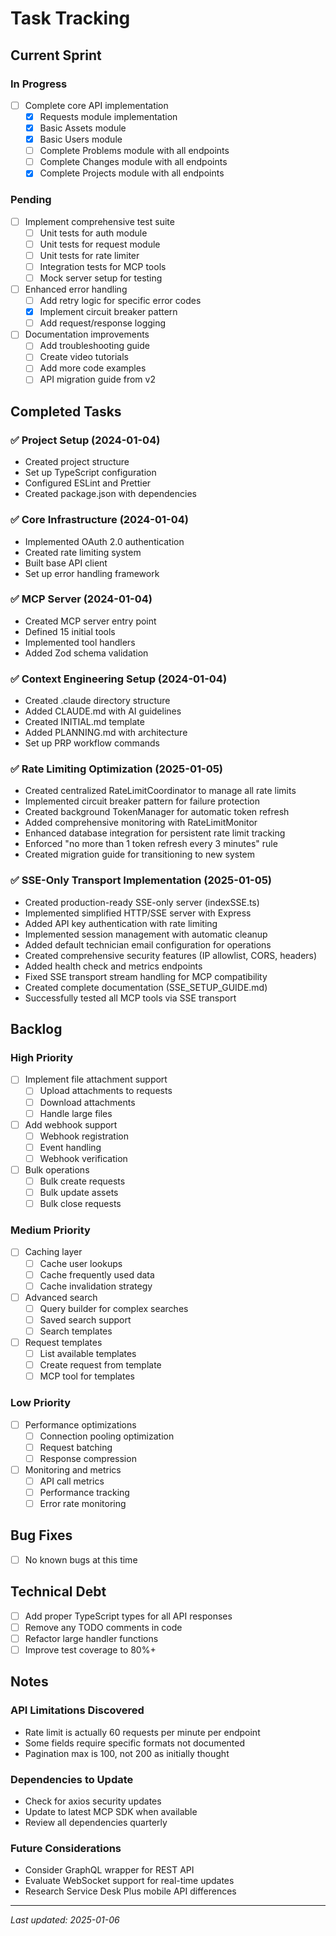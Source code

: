 # Task Tracking

## Current Sprint

### In Progress
- [ ] Complete core API implementation
  - [x] Requests module implementation
  - [x] Basic Assets module
  - [x] Basic Users module
  - [ ] Complete Problems module with all endpoints
  - [ ] Complete Changes module with all endpoints
  - [x] Complete Projects module with all endpoints

### Pending
- [ ] Implement comprehensive test suite
  - [ ] Unit tests for auth module
  - [ ] Unit tests for request module
  - [ ] Unit tests for rate limiter
  - [ ] Integration tests for MCP tools
  - [ ] Mock server setup for testing

- [ ] Enhanced error handling
  - [ ] Add retry logic for specific error codes
  - [x] Implement circuit breaker pattern
  - [ ] Add request/response logging

- [ ] Documentation improvements
  - [ ] Add troubleshooting guide
  - [ ] Create video tutorials
  - [ ] Add more code examples
  - [ ] API migration guide from v2

## Completed Tasks

### ✅ Project Setup (2024-01-04)
- Created project structure
- Set up TypeScript configuration
- Configured ESLint and Prettier
- Created package.json with dependencies

### ✅ Core Infrastructure (2024-01-04)
- Implemented OAuth 2.0 authentication
- Created rate limiting system
- Built base API client
- Set up error handling framework

### ✅ MCP Server (2024-01-04)
- Created MCP server entry point
- Defined 15 initial tools
- Implemented tool handlers
- Added Zod schema validation

### ✅ Context Engineering Setup (2024-01-04)
- Created .claude directory structure
- Added CLAUDE.md with AI guidelines
- Created INITIAL.md template
- Added PLANNING.md with architecture
- Set up PRP workflow commands

### ✅ Rate Limiting Optimization (2025-01-05)
- Created centralized RateLimitCoordinator to manage all rate limits
- Implemented circuit breaker pattern for failure protection
- Created background TokenManager for automatic token refresh
- Added comprehensive monitoring with RateLimitMonitor
- Enhanced database integration for persistent rate limit tracking
- Enforced "no more than 1 token refresh every 3 minutes" rule
- Created migration guide for transitioning to new system

### ✅ SSE-Only Transport Implementation (2025-01-05)
- Created production-ready SSE-only server (indexSSE.ts)
- Implemented simplified HTTP/SSE server with Express
- Added API key authentication with rate limiting
- Implemented session management with automatic cleanup
- Added default technician email configuration for operations
- Created comprehensive security features (IP allowlist, CORS, headers)
- Added health check and metrics endpoints
- Fixed SSE transport stream handling for MCP compatibility
- Created complete documentation (SSE_SETUP_GUIDE.md)
- Successfully tested all MCP tools via SSE transport

## Backlog

### High Priority
- [ ] Implement file attachment support
  - [ ] Upload attachments to requests
  - [ ] Download attachments
  - [ ] Handle large files

- [ ] Add webhook support
  - [ ] Webhook registration
  - [ ] Event handling
  - [ ] Webhook verification

- [ ] Bulk operations
  - [ ] Bulk create requests
  - [ ] Bulk update assets
  - [ ] Bulk close requests

### Medium Priority
- [ ] Caching layer
  - [ ] Cache user lookups
  - [ ] Cache frequently used data
  - [ ] Cache invalidation strategy

- [ ] Advanced search
  - [ ] Query builder for complex searches
  - [ ] Saved search support
  - [ ] Search templates

- [ ] Request templates
  - [ ] List available templates
  - [ ] Create request from template
  - [ ] MCP tool for templates

### Low Priority
- [ ] Performance optimizations
  - [ ] Connection pooling optimization
  - [ ] Request batching
  - [ ] Response compression

- [ ] Monitoring and metrics
  - [ ] API call metrics
  - [ ] Performance tracking
  - [ ] Error rate monitoring

## Bug Fixes
- [ ] No known bugs at this time

## Technical Debt
- [ ] Add proper TypeScript types for all API responses
- [ ] Remove any TODO comments in code
- [ ] Refactor large handler functions
- [ ] Improve test coverage to 80%+

## Notes

### API Limitations Discovered
- Rate limit is actually 60 requests per minute per endpoint
- Some fields require specific formats not documented
- Pagination max is 100, not 200 as initially thought

### Dependencies to Update
- Check for axios security updates
- Update to latest MCP SDK when available
- Review all dependencies quarterly

### Future Considerations
- Consider GraphQL wrapper for REST API
- Evaluate WebSocket support for real-time updates
- Research Service Desk Plus mobile API differences

---

*Last updated: 2025-01-06*